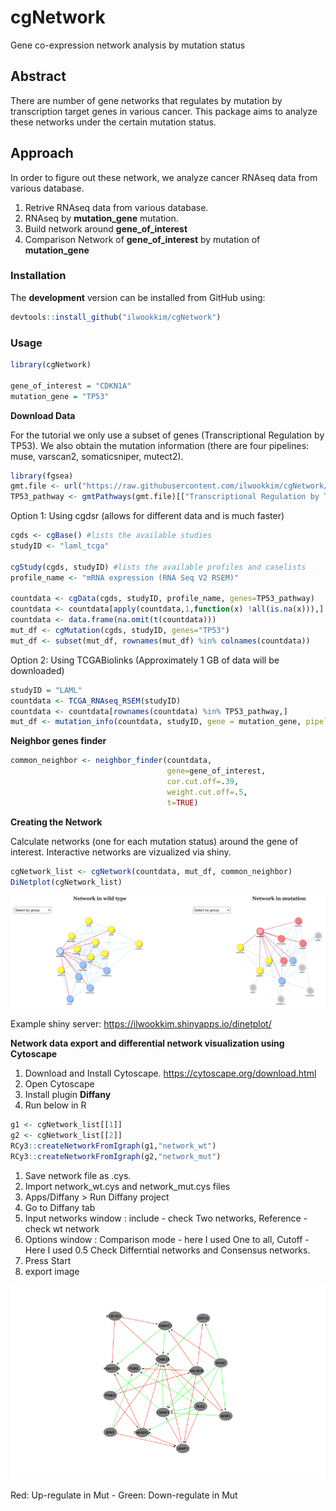 # **cgNetwork**
Gene co-expression network analysis by mutation status

## **Abstract**
There are number of gene networks that regulates by mutation by transcription target genes in various cancer. This package aims to analyze these networks under the certain mutation status.

## **Approach**
In order to figure out these network, we analyze cancer RNAseq data from various database. 
  1. Retrive RNAseq data from various database.
  1. RNAseq by **mutation_gene** mutation.
  1. Build network around **gene_of_interest**
  1. Comparison Network of **gene_of_interest** by mutation of **mutation_gene** 

### Installation

The **development** version can be installed from GitHub using:

``` r
devtools::install_github("ilwookkim/cgNetwork")
```

### Usage

``` r
library(cgNetwork)

gene_of_interest = "CDKN1A"
mutation_gene = "TP53"
```

**Download Data**

For the tutorial we only use a subset of genes (Transcriptional Regulation by TP53).
We also obtain the mutation information (there are four pipelines: muse, varscan2, somaticsniper, mutect2).
``` r 
library(fgsea)
gmt.file <- url("https://raw.githubusercontent.com/ilwookkim/cgNetwork/main/data/ReactomePathways.gmt", method="libcurl")
TP53_pathway <- gmtPathways(gmt.file)[["Transcriptional Regulation by TP53"]]
```

Option 1: Using cgdsr (allows for different data and is much faster)
```r
cgds <- cgBase() #lists the available studies
studyID <- "laml_tcga"

cgStudy(cgds, studyID) #lists the available profiles and caselists
profile_name <- "mRNA expression (RNA Seq V2 RSEM)"

countdata <- cgData(cgds, studyID, profile_name, genes=TP53_pathway)
countdata <- countdata[apply(countdata,1,function(x) !all(is.na(x))),]
countdata <- data.frame(na.omit(t(countdata)))
mut_df <- cgMutation(cgds, studyID, genes="TP53")
mut_df <- subset(mut_df, rownames(mut_df) %in% colnames(countdata))
```

Option 2: Using TCGABiolinks (Approximately 1 GB of data will be downloaded)
```r
studyID = "LAML"
countdata <- TCGA_RNAseq_RSEM(studyID)
countdata <- countdata[rownames(countdata) %in% TP53_pathway,]
mut_df <- mutation_info(countdata, studyID, gene = mutation_gene, pipeline = "mutect2")
```

**Neighbor genes finder**

``` r
common_neighbor <- neighbor_finder(countdata, 
                                   gene=gene_of_interest,
                                   cor.cut.off=.39, 
                                   weight.cut.off=.5, 
                                   t=TRUE)
```

**Creating the Network**

Calculate networks (one for each mutation status) around the gene of interest. Interactive networks are vizualized via shiny.
``` r
cgNetwork_list <- cgNetwork(countdata, mut_df, common_neighbor)
DiNetplot(cgNetwork_list)
```

<img src="data/DiNetwork.png"/>

Example shiny server: https://ilwookkim.shinyapps.io/dinetplot/


**Network data export and differential network visualization using Cytoscape**

  1. Download and Install Cytoscape.
    https://cytoscape.org/download.html
  1. Open Cytoscape
  1. Install plugin **Diffany**
  1. Run below in R
  ``` r
  g1 <- cgNetwork_list[[1]]
  g2 <- cgNetwork_list[[2]]
  RCy3::createNetworkFromIgraph(g1,"network_wt")
  RCy3::createNetworkFromIgraph(g2,"network_mut")
  ```
  1. Save network file as .cys.
  1. Import network_wt.cys and network_mut.cys files
  1. Apps/Diffany > Run Diffany project
  1. Go to Diffany tab
  1. Input networks window : include - check Two networks, Reference - check wt network
  1. Options window : Comparison mode - here I used One to all, Cutoff - Here I used 0.5 Check Differntial networks and Consensus networks.
  1. Press Start
  1. export image

<img src="data/cytoscape_Diffany.png"/>

  Red: Up-regulate in Mut - Green: Down-regulate in Mut
